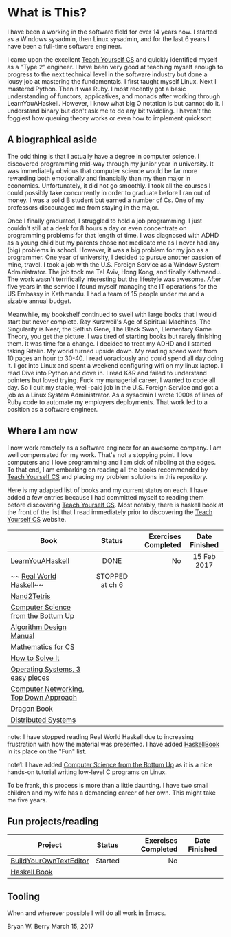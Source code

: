 # What is This?

I have been a working in the software field for over 14 years now. I started as a Windows sysadmin, then Linux sysadmin,
and for the last 6 years I have been a full-time software engineer.

I came upon the excellent [Teach Yourself CS](https://teachyourselfcs.com/) and
quickly identified myself as a "Type 2" engineer. I have been very good at
teaching myself enough to progress to the next technical level in the software
industry but done a lousy job at mastering the fundamentals. I first taught
myself Linux. Next I mastered Python. Then it was Ruby. I most recently got a
basic understanding of functors, applicatives, and monads after working through
LearnYouAHaskell. However, I know what big O notation is but cannot do it. I
understand binary but don't ask me to do any bit twiddling. I haven't the
foggiest how queuing theory works or even how to implement quicksort.

## A biographical aside

The odd thing is that I actually have a degree in computer science. I discovered
programming mid-way through my junior year in university. It was immediately
obvious that computer science would be far more rewarding both emotionally and
financially than my then major in economics. Unfortunately, it did not go smoothly. I took
all the courses I could possibly take concurrently in order to graduate before
I ran out of money. I was a solid B student but earned a number of Cs. One of
my professors discouraged me from staying in the major.

Once I finally graduated, I struggled to hold a job programming. I just couldn't
still at a desk for 8 hours a day or even concentrate on programming problems
for that length of time. I was diagnosed with ADHD as a young child but my
parents chose not medicate me as I never had any (big) problems in school. However, it was
a big problem for my job as a programmer. One year of university, I decided to pursue
another passion of mine, travel. I took a job with the U.S. Foreign Service as a
Window System Administrator. The job took me Tel Aviv, Hong Kong, and finally
Kathmandu. The work wasn't terrifically interesting but the lifestyle was
awesome. After five years in the service I found myself managing the IT
operations for the US Embassy in Kathmandu. I had a team of 15 people under me
and a sizable annual budget.

Meanwhile, my bookshelf continued to swell with large books that I would start
but never complete. Ray Kurzweil's Age of Spiritual Machines, The Singularity is
Near, the Selfish Gene, The Black Swan, Elementary Game Theory, you get the picture. I was tired of
starting books but rarely finishing them. It was time for a change. I decided to treat my ADHD and I started taking Ritalin.
My world turned upside down. My reading speed went from 10 pages an hour to 30-40. I read
voraciously and could spend all day doing it. I got into Linux and spent a
weekend configuring wifi on my linux laptop. I read Dive into Python and dove
in. I read K&R and failed to understand pointers but loved trying. Fuck my
managerial career, I wanted to code all day. So I quit my stable, well-paid job
in the U.S. Foreign Service and got a job as a Linux System Administrator. As a
sysadmin I wrote 1000s of lines of Ruby code to automate my employers
deployments. That work led to a position as a software engineer.

## Where I am now

I now work remotely as a software engineer for an awesome company. I am well compensated
for my work. That's not a stopping point. I love computers and I love programming and I am sick of nibbling at the edges.
To that end, I am embarking on reading all the books recommended by [Teach Yourself CS](https://teachyourselfcs.com/)
and placing my problem solutions in this repository.

Here is my adapted list of books and my current status on each. I have added a
few entries because I had committed myself to reading them before discovering
[Teach Yourself CS](https://teachyourselfcs.com/).  Most notably, there is 
haskell book at the front of the list that I read immediately prior to discovering
the [Teach Yourself CS](https://teachyourselfcs.com/) website.


| Book                                                                                        | Status          | Exercises Completed | Date Finished |
|---------------------------------------------------------------------------------------------|:---------------:|--------------------:|:-------------:|
|[LearnYouAHaskell](https://mitpress.mit.edu/sicp/full-text/book/book.html)                   | DONE            | No                  | 15 Feb 2017   | 
|~~ [Real World Haskell](http://book.realworldhaskell.org/)~~                                 | STOPPED at ch 6 |                     |               |
|[Nand2Tetris](http://www.nand2tetris.org/)                                                   |                 |                     |                | 
|[Computer Science from the Bottum Up](https://www.bottomupcs.com/)                          |                 |                     |               |
|[Algorithm Design Manual](https://smile.amazon.com/Algorithm-Design-Manual-Steven-Skiena/dp/1848000693/) |     |                     |               |
|[Mathematics for CS](https://courses.csail.mit.edu/6.042/spring17/mcs.pdf)                   |                 |                     |               |
|[How to Solve It](https://www.amazon.co.uk/How-Solve-Mathematical-Princeton-Science/dp/069116407X/ref=dp_ob_title_bk) |  |           |               |
|[Operating Systems, 3 easy pieces](http://pages.cs.wisc.edu/~remzi/OSTEP/)                   |                 |                     |               |
|[Computer Networking, Top Down Approach](https://smile.amazon.com/Computer-Networking-Top-Down-Approach-7th/dp/0133594149/) |    |   |               |
|[Dragon Book](https://smile.amazon.com/Compilers-Principles-Techniques-Tools-2nd/dp/0321486811) |              |                     |               |
|[Distributed Systems](https://www.amazon.com/Distributed-Systems-Principles-Andrew-Tanenbaum/dp/153028175X) |  |                     |               |


note: I have stopped reading Real World Haskell due to increasing frustration
with how the material was presented. I have added [HaskellBook](http://haskellbook.com/) in its place on the "Fun" list.

note1: I have added [Computer Science from the Bottum Up](https://www.bottomupcs.com/) as it is a nice hands-on tutorial writing low-level C programs on Linux.


To be frank, this process is more than a little daunting. I have two small children and my wife has a demanding career of her own.
This might take me five years.

## Fun projects/reading

| Project                                                                                     | Status          | Exercises Completed | Date Finished |
|---------------------------------------------------------------------------------------------|:---------------:|--------------------:|:-------------:|
|[BuildYourOwnTextEditor](http://viewsourcecode.org/snaptoken/kilo/index.html)               | Started         | No                  |               | 
|[Haskell Book](http://haskellbook.com/)                                                     |                 |                     |                |

## Tooling

When and wherever possible I will do all work in Emacs.


Bryan W. Berry
March 15, 2017


